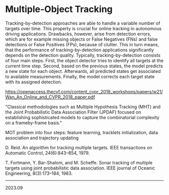 # Multiple-Object Tracking

Tracking-by-detection approaches are able to handle a variable number of targets over time. This property is crucial for online tracking in autonomous driving applications. Drawbacks, however, arise from detection errors, which are for example missing objects or False Negatives (FNs) and false detections or False Positives (FPs), because of clutter. This in turn means, that the performance of tracking-by-detection applications significantly depends on the detection quality. 
Typically, tracking-by-detection consists of four main steps. First, the object detector tries to identify all targets at the current time step. Second, based on the previous states, the model predicts a new state for each object. Afterwards, all predicted states get associated to available measurements. Finally, the model corrects each target state with its assigned detection.

https://openaccess.thecvf.com/content_cvpr_2018_workshops/papers/w21/Wan_An_Online_and_CVPR_2018_paper.pdf 

"Classical methodologies such as Multiple Hypothesis Tracking
(MHT) and the Joint Probabilistic Data Association
Filter (JPDAF) focused on establishing sophisticated models to capture the combinatorial complexity on a frameby-frame basis."

MOT problem into four steps: 
feature learning, tracklets initialization, data association and trajectory updating

 D. Reid. An algorithm for tracking multiple targets. IEEE
transactions on Automatic Control, 24(6):843–854, 1979.

T. Fortmann, Y. Bar-Shalom, and M. Scheffe. Sonar tracking
of multiple targets using joint probabilistic data association.
IEEE journal of Oceanic Engineering, 8(3):173–184, 1983.
______
2023.09
